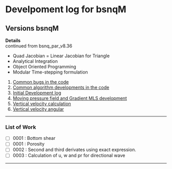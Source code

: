 # Develpoment log for bsnqM

## Versions bsnqM

**Details**  
continued from bsnq\_par\_v8.36

- Quad Jacobian = Linear Jacobian for Triangle
- Analytical Integration
- Object Oriented Programming
- Modular Time-stepping formulation
  
1. [Common bugs in the code](./log_bsnqM_vBugs.md)
1. [Common algorithm developments in the code](./log_bsnqM_vAlgo.md)
1. [Initial Development log](./log_bsnqM_v0001.md)
1. [Moving pressure field and Gradient MLS development](./log_bsnqM_v0002.md)
1. [Vertical velocity calculation](./log_bsnqM_v0003.md)
1. [Vertical velocity angular](./log_bsnqM_v0004.md)

-----------------------------------------------

### List of Work
- [ ] 0001 : Bottom shear 
- [ ] 0001 : Porosity
- [ ] 0002 : Second and third derivates using exact expression.
- [ ] 0003 : Calculation of u, w and pr for directional wave

-----------------------------------------------